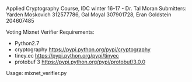 Applied Cryptography Course, IDC winter 16-17 - Dr. Tal Moran
Submitters: Yarden Moskovich 312577786, Gal Moyal 307901728, Eran Goldstein 204607485

Voting Mixnet Verifier
Requirements:
* Python2.7
* cryptography https://pypi.python.org/pypi/cryptography
* tiney.ec https://pypi.python.org/pypi/tinyec
* protobuf 3 https://pypi.python.org/pypi/protobuf/3.0.0

Usage:
mixnet_verifier.py <keys file path> <mixnet output file path>